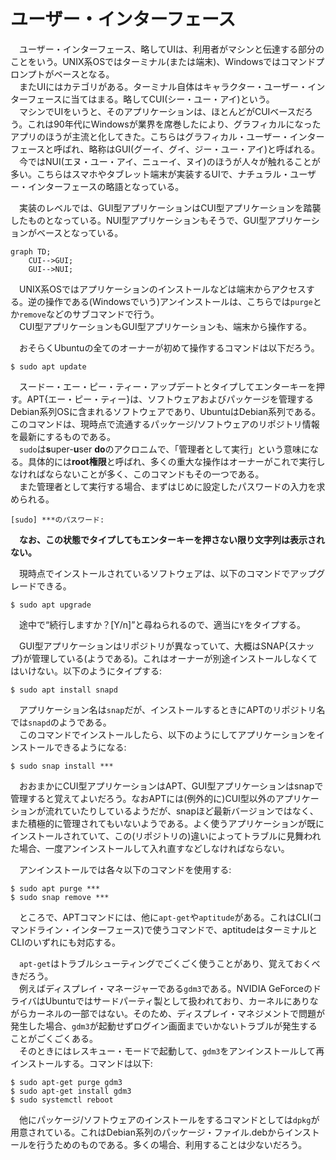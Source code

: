 # ユーザー・インターフェース

　ユーザー・インターフェース、略してUIは、利用者がマシンと伝達する部分のことをいう。UNIX系OSではターミナル(または端末)、Windowsではコマンドプロンプトがベースとなる。  
　またUIにはカテゴリがある。ターミナル自体はキャラクター・ユーザー・インターフェースに当てはまる。略してCUI(シー・ユー・アイ)という。  
　マシンでUIをいうと、そのアプリケーションは、ほとんどがCUIベースだろう。これは90年代にWindowsが業界を席巻したにより、グラフィカルになったアプリのほうが主流と化してきた。こちらはグラフィカル・ユーザー・インターフェースと呼ばれ、略称はGUI(グーイ、グイ、ジー・ユー・アイ)と呼ばれる。  
　今ではNUI(エヌ・ユー・アイ、ニューイ、ヌイ)のほうが人々が触れることが多い。こちらはスマホやタブレット端末が実装するUIで、ナチュラル・ユーザー・インターフェースの略語となっている。  

　実装のレベルでは、GUI型アプリケーションはCUI型アプリケーションを踏襲したものとなっている。NUI型アプリケーションもそうで、GUI型アプリケーションがベースとなっている。  

```mermaid
graph TD;
    CUI-->GUI;
    GUI-->NUI;
```

　UNIX系OSではアプリケーションのインストールなどは端末からアクセスする。逆の操作である(Windowsでいう)アンインストールは、こちらでは`purge`とか`remove`などのサブコマンドで行う。  
　CUI型アプリケーションもGUI型アプリケーションも、端末から操作する。

　おそらくUbuntuの全てのオーナーが初めて操作するコマンドは以下だろう。

```
$ sudo apt update
```

　スードー・エー・ピー・ティー・アップデートとタイプしてエンターキーを押す。APT{エー・ピー・ティー}は、ソフトウェアおよびパッケージを管理するDebian系列OSに含まれるソフトウェアであり、UbuntuはDebian系列である。このコマンドは、現時点で流通するパッケージ/ソフトウェアのリポジトリ情報を最新にするものである。  
　`sudo`は**s**uper-**u**ser **do**のアクロニムで、「管理者として実行」という意味になる。具体的には**root権限**と呼ばれ、多くの重大な操作はオーナーがこれで実行しなければならないことが多く、このコマンドもその一つである。  
　また管理者として実行する場合、まずはじめに設定したパスワードの入力を求められる。  

```
[sudo] ***のパスワード: 
```

　**なお、この状態でタイプしてもエンターキーを押さない限り文字列は表示されない。**  

　現時点でインストールされているソフトウェアは、以下のコマンドでアップグレードできる。  

```
$ sudo apt upgrade
```

　途中で“続行しますか？[Y/n]”と尋ねられるので、適当に`Y`をタイプする。  

　GUI型アプリケーションはリポジトリが異なっていて、大概はSNAP{スナップ}が管理している(ようである)。これはオーナーが別途インストールしなくてはいけない。以下のようにタイプする:  

```
$ sudo apt install snapd
```

　アプリケーション名は`snap`だが、インストールするときにAPTのリポジトリ名では`snapd`のようである。  
　このコマンドでインストールしたら、以下のようにしてアプリケーションをインストールできるようになる:  

```
$ sudo snap install ***
```

　おおまかにCUI型アプリケーションはAPT、GUI型アプリケーションはsnapで管理すると覚えてよいだろう。なおAPTには(例外的に)CUI型以外のアプリケーションが流れていたりしているようだが、snapほど最新バージョンではなく、また積極的に管理されてもいないようである。よく使うアプリケーションが既にインストールされていて、この(リポジトリの)違いによってトラブルに見舞われた場合、一度アンインストールして入れ直すなどしなければならない。  

　アンインストールでは各々以下のコマンドを使用する:  

```
$ sudo apt purge ***
$ sudo snap remove ***
```

　ところで、APTコマンドには、他に`apt-get`や`aptitude`がある。これはCLI(コマンドライン・インターフェース)で使うコマンドで、aptitudeはターミナルとCLIのいずれにも対応する。  

　`apt-get`はトラブルシューティングでごくごく使うことがあり、覚えておくべきだろう。  
　例えばディスプレイ・マネージャーである`gdm3`である。NVIDIA GeForceのドライバはUbuntuではサードパーティ製として扱われており、カーネルにありながらカーネルの一部ではない。そのため、ディスプレイ・マネジメントで問題が発生した場合、`gdm3`が起動せずログイン画面までいかないトラブルが発生することがごくごくある。  
　そのときにはレスキュー・モードで起動して、`gdm3`をアンインストールして再インストールする。コマンドは以下:

```
$ sudo apt-get purge gdm3
$ sudo apt-get install gdm3
$ sudo systemctl reboot
```

　他にパッケージ/ソフトウェアのインストールをするコマンドとしては`dpkg`が用意されている。これはDebian系列のパッケージ・ファイル.debからインストールを行うためのものである。多くの場合、利用することは少ないだろう。  
